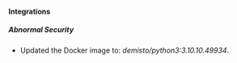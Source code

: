 #### Integrations
##### Abnormal Security
- Updated the Docker image to: *demisto/python3:3.10.10.49934*.
